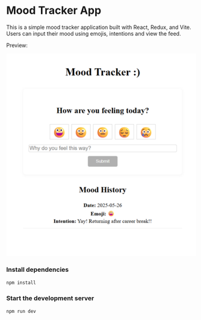 # Mood Tracker App

This is a simple mood tracker application built with React, Redux, and Vite. Users can input their mood using emojis, intentions and view the feed.

Preview:

![Preview](Screenshots/Preview.png)

### Install dependencies

```bash
npm install
```

### Start the development server

```bash
npm run dev
```
